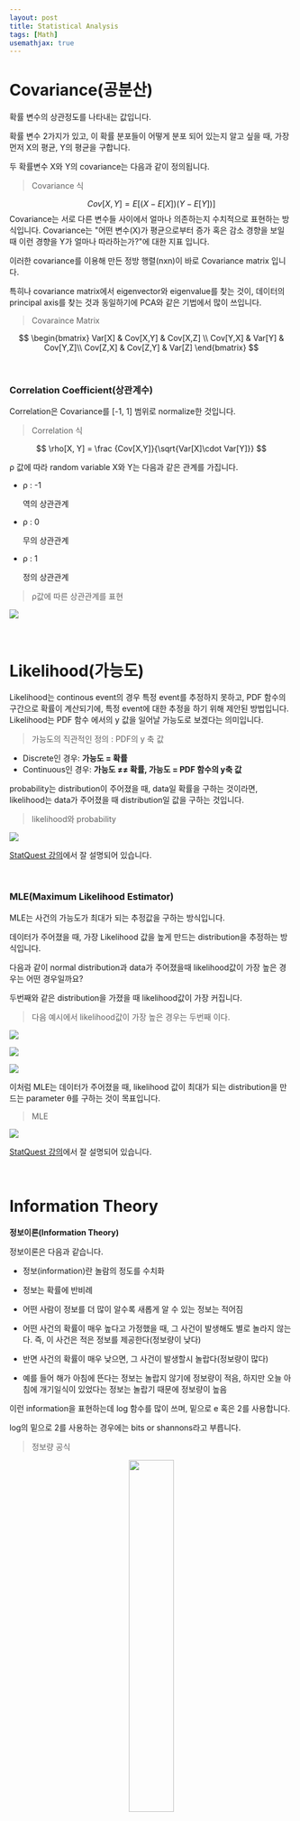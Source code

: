 ```yaml
---
layout: post
title: Statistical Analysis
tags: [Math]
usemathjax: true
---
```


# Covariance(공분산)

확률 변수의 상관정도를 나타내는 값입니다.

확률 변수 2가지가 있고, 이 확률 분포들이 어떻게 분포 되어 있는지 알고 싶을 때, 가장 먼저 X의 평균, Y의 평균을 구합니다.

두 확률변수 X와 Y의 covariance는 다음과 같이 정의됩니다.

> Covariance 식

$$
Cov[X, Y] = E[(X-E[X])(Y-E[Y])]
$$
Covariance는 서로 다른 변수들 사이에서 얼마나 의존하는지 수치적으로 표현하는 방식입니다. Covariance는  "어떤 변수(X)가 평균으로부터 증가 혹은 감소 경향을 보일 때 이런 경향을 Y가 얼마나 따라하는가?"에 대한 지표 입니다.

이러한 covariance를 이용해 만든 정방 행렬(nxn)이 바로 Covariance matrix 입니다.

특히나 covariance matrix에서 eigenvector와  eigenvalue를 찾는 것이, 데이터의 principal axis를 찾는 것과 동일하기에 PCA와 같은 기법에서 많이 쓰입니다.

> Covaraince Matrix

$$
\begin{bmatrix}
Var[X] & Cov[X,Y] & Cov[X,Z] \\
Cov[Y,X] & Var[Y] & Cov[Y,Z]\\
Cov[Z,X] & Cov[Z,Y] & Var[Z]
\end{bmatrix}
$$



<br>

### Correlation Coefficient(상관계수)

Correlation은 Covariance를 [-1, 1] 범위로 normalize한 것입니다.

> Correlation 식

$$
\rho[X, Y] = \frac {Cov[X,Y]}{\sqrt{Var[X]\cdot Var[Y]}}
$$



 ρ 값에 따라 random variable X와 Y는 다음과 같은 관계를 가집니다.

- ρ : -1

  역의 상관관계

- ρ : 0

  무의 상관관계

- ρ : 1

  정의 상관관계

> ρ값에 따른 상관관계를 표현

![](https://user-images.githubusercontent.com/31475037/64940664-8ab49180-d89f-11e9-86b3-1c6135df58cc.PNG)

<br>

# Likelihood(가능도)

Likelihood는 continous event의 경우 특정 event를 추정하지 못하고, PDF 함수의 구간으로 확률이 계산되기에, 특정 event에 대한 추정을 하기 위해 제안된 방법입니다. Likelihood는 PDF 함수 에서의 y 값을 일어날 가능도로 보겠다는 의미입니다. 

> 가능도의 직관적인 정의 : PDF의 y 축 값

- Discrete인 경우: **가능도 = 확률**
- Continuous인 경우: **가능도 ≠≠ 확률, 가능도 = PDF 함수의 y축 값**

probability는 distribution이 주어졌을 때, data일 확률을 구하는 것이라면, likelihood는 data가 주어졌을 때 distribution일 값을 구하는 것입니다.

> likelihood와 probability

![](https://user-images.githubusercontent.com/31475037/68557593-ae4c2080-0479-11ea-8f00-75a55a7ffd7c.PNG)

[StatQuest 강의](https://www.youtube.com/watch?v=pYxNSUDSFH4)에서 잘 설명되어 있습니다.



<br>

### MLE(Maximum Likelihood Estimator)

MLE는 사건의 가능도가 최대가 되는 추정값을 구하는 방식입니다. 

데이터가 주어졌을 때, 가장 Likelihood 값을 높게 만드는 distribution을 추정하는 방식입니다.

다음과 같이 normal distribution과 data가 주어졌을때 likelihood값이 가장 높은 경우는 어떤 경우일까요?

두번째와 같은 distribution을 가졌을 때 likelihood값이 가장 커집니다.

> 다음 예시에서 likelihood값이 가장 높은 경우는 두번째 이다.

![](https://user-images.githubusercontent.com/31475037/68558937-83b09680-047e-11ea-9cb8-999096a00e99.PNG)

![](https://user-images.githubusercontent.com/31475037/68558938-84492d00-047e-11ea-8b93-2046bfedee88.PNG)

![](https://user-images.githubusercontent.com/31475037/68558939-84492d00-047e-11ea-9154-fccc32fac810.PNG)



이처럼 MLE는 데이터가 주어졌을 때, likelihood 값이 최대가 되는 distribution을 만드는 parameter θ를 구하는 것이 목표입니다.  

> MLE

![](https://user-images.githubusercontent.com/31475037/65309254-acc35200-dbc6-11e9-929d-3dbff978397d.PNG)

[StatQuest 강의](https://www.youtube.com/watch?v=Dn6b9fCIUpM)에서 잘 설명되어 있습니다.

<br>

# Information Theory

**정보이론(Information Theory)**

정보이론은 다음과 같습니다.

- 정보(information)란 놀람의 정도를 수치화

- 정보는 확률에 반비례

- 어떤 사람이 정보를 더 많이 알수록 새롭게 알 수 있는 정보는 적어짐

- 어떤 사건의 확률이 매우 높다고 가정했을 때, 그 사건이 발생해도 별로 놀라지 않는다. 즉, 이 사건은 적은 정보를 제공한다(정보량이 낮다)

- 반면 사건의 확률이 매우 낮으면, 그 사건이 발생할시 놀랍다(정보량이 많다)

- 예를 들어 해가 아침에 뜬다는 정보는 놀랍지 않기에 정보량이 적음, 하지만 오늘 아침에 개기일식이 있었다는 정보는 놀랍기 때문에 정보량이 높음

  

이런 information을 표현하는데 log 함수를 많이 쓰며, 밑으로 e 혹은 2를 사용합니다.

log의 밑으로 2를 사용하는 경우에는 bits or shannons라고 부릅니다.

> 정보량 공식

<center><img src="https://user-images.githubusercontent.com/31475037/59091784-091da100-894b-11e9-8243-07be3a7c5c86.png" width="40%"></center>
**(Shannon) Entropy**

Entropy는 이러한 정보량(놀람의 정도)들의 평균을 말합니다.

어떤 시스템에서 우리가 아는것이 많으면 많을 수록 entropy는 감소합니다.

반대로 우리가 시스템에 대해 아는것이 없다면 해당 시스템의 entorpy는 증가합니다.

> (Shannon) Entropy 공식

<center><img src="https://user-images.githubusercontent.com/31475037/59080014-89c7a780-8921-11e9-837e-14f1ccf50c39.png" width="50%"></center>
**KL-divergence(Kullbeack-Leibler 발산)**

두 probability distribution p와 q가 얼마나 다른지 측정하는 방식입니다.

KL-divergence가 0에 가깝다는 의미는 두 확률 분포가 거의 비슷하다는 의미입니다.

개념상 두 probability distribution 사이의 distance와 비슷합니다. 여기서 주의할 점은 실제 distance의 정의는 아니지만 distance와 유사한 것입니다.

p는 ground truth distribution, q는 predicted distribution입니다.

<center><img src="https://user-images.githubusercontent.com/31475037/59080015-8a603e00-8921-11e9-9e79-b32abcf35ccf.png"></center>
KL-divergence를 최소화하는것은 결국 첫번째 항 cross-entropy를 최소화하는 q를 찾는것입니다.

<center><img src="https://user-images.githubusercontent.com/31475037/59080017-8a603e00-8921-11e9-8092-ddd9b509377a.png" width="80%"></center>
여기서 KL-divergence를 통해 두 확률분포의 차를 최소한으로 만드는 것은 본질적으로 MLE를 통해 모수를 추정하는 것과 같습니다. 

<br>

**참고 강의**

[Brown University](https://seeing-theory.brown.edu/index.html?fbclid=IwAR3TtRabvYmRyUD_OuMNRR7EDJ1cDzENps9mAYD23OznGIVJkM86k1zG4J8#firstPage)

**[Deeplearning Book](https://www.deeplearningbook.org/)**

[데이터 사이언스 스쿨](https://datascienceschool.net/view-notebook/4cab41c0d9cd4eafaff8a45f590592c5/)



